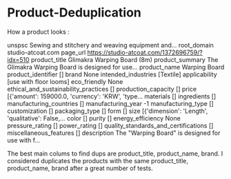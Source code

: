 # Product-Deduplication

How a product looks :

unspsc                                  Sewing and stitchery and weaving equipment and...
root_domain                                                             studio-atcoat.com
page_url                                    https://studio-atcoat.com/1372696759/?idx=510
product_title                                                 Glimakra Warping Board (8m)
product_summary                         The Glimakra Warping Board is designed for use...
product_name                                                                Warping Board
product_identifier                                                                     []
brand                                                                                None
intended_industries                                                             [Textile]
applicability                                                      [use with floor looms]
eco_friendly                                                                         None
ethical_and_sustainability_practices                                                   []
production_capacity                                                                    []
price                                   [{'amount': 159000.0, 'currency': 'KRW', 'type...
materials                                                                              []
ingredients                                                                            []
manufacturing_countries                                                                []
manufacturing_year                                                                     -1
manufacturing_type                                                                     []
customization                                                                          []
packaging_type                                                                         []
form                                                                                   []
size                                    [{'dimension': 'Length', 'qualitative': False,...
color                                                                                  []
purity                                                                                 []
energy_efficiency                                                                    None
pressure_rating                                                                        []
power_rating                                                                           []
quality_standards_and_certifications                                                   []
miscellaneous_features                                                                 []
description                             The "Warping Board" is designed for use with f...

The best main colums to find dups are product_title, product_name, brand.
I considered duplicates the products with the same product_title, product_name, brand after a great
number of tests.